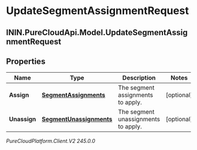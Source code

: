 # UpdateSegmentAssignmentRequest

## ININ.PureCloudApi.Model.UpdateSegmentAssignmentRequest

## Properties

|Name | Type | Description | Notes|
|------------ | ------------- | ------------- | -------------|
| **Assign** | [**SegmentAssignments**](SegmentAssignments) | The segment assignments to apply. | [optional] |
| **Unassign** | [**SegmentUnassignments**](SegmentUnassignments) | The segment unassignments to apply. | [optional] |



_PureCloudPlatform.Client.V2 245.0.0_
